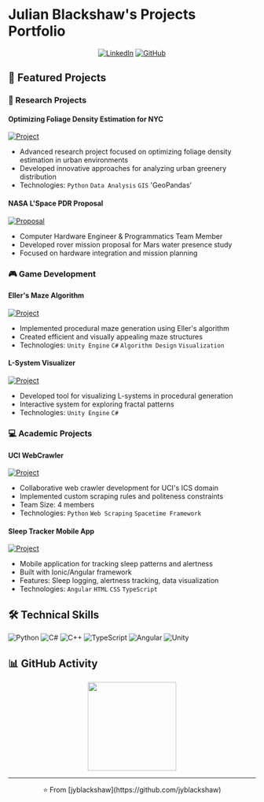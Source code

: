 # Julian Blackshaw's Projects Portfolio

<div align="center">

[![LinkedIn](https://img.shields.io/badge/LinkedIn-0077B5?style=for-the-badge&logo=linkedin&logoColor=white)](https:://linkedin.com/in/julian-blackshaw-466495211)
[![GitHub](https://img.shields.io/badge/GitHub-100000?style=for-the-badge&logo=github&logoColor=white)](https://github.com/jyblackshaw)

</div>

## 🚀 Featured Projects

### 🔬 Research Projects
#### Optimizing Foliage Density Estimation for NYC
[![Project](https://img.shields.io/badge/View_Project-FF4470?style=for-the-badge)](https://github.com/jyblackshaw/Optimizing-Foliage-Density-Estimation-for-NYC-)
- Advanced research project focused on optimizing foliage density estimation in urban environments
- Developed innovative approaches for analyzing urban greenery distribution
- Technologies: `Python` `Data Analysis` `GIS` 'GeoPandas'

#### NASA L'Space PDR Proposal
[![Proposal](https://img.shields.io/badge/View_Proposal-FF4470?style=for-the-badge)](https://docs.google.com/document/d/15bmLl8pCfGfXXZ5I0xZVvGx611Hoqt36/edit)
- Computer Hardware Engineer & Programmatics Team Member
- Developed rover mission proposal for Mars water presence study
- Focused on hardware integration and mission planning

### 🎮 Game Development
#### Eller's Maze Algorithm
[![Project](https://img.shields.io/badge/View_Project-FF4470?style=for-the-badge)](https://github.com/jyblackshaw/Ellers-Maze-Algorithm)
- Implemented procedural maze generation using Eller's algorithm
- Created efficient and visually appealing maze structures
- Technologies: `Unity Engine` `C#` `Algorithm Design` `Visualization`

#### L-System Visualizer
[![Project](https://img.shields.io/badge/View_Project-FF4470?style=for-the-badge)](https://github.com/jyblackshaw/L-Systems-Visualizer)
- Developed tool for visualizing L-systems in procedural generation
- Interactive system for exploring fractal patterns
- Technologies: `Unity Engine` `C#`

### 💻 Academic Projects
#### UCI WebCrawler
[![Project](https://img.shields.io/badge/View_Project-FF4470?style=for-the-badge)](https://github.com/juneyk1/spacetime-crawler4py)
- Collaborative web crawler development for UCI's ICS domain
- Implemented custom scraping rules and politeness constraints
- Team Size: 4 members
- Technologies: `Python` `Web Scraping` `Spacetime Framework`

#### Sleep Tracker Mobile App
[![Project](https://img.shields.io/badge/View_Project-FF4470?style=for-the-badge)](https://github.com/jyblackshaw/SleepTrackerApp)
- Mobile application for tracking sleep patterns and alertness
- Built with Ionic/Angular framework
- Features: Sleep logging, alertness tracking, data visualization
- Technologies: `Angular` `HTML` `CSS` `TypeScript`

## 🛠️ Technical Skills
![Python](https://img.shields.io/badge/Python-3776AB?style=for-the-badge&logo=python&logoColor=white)
![C#](https://img.shields.io/badge/C%23-239120?style=for-the-badge&logo=c-sharp&logoColor=white)
![C++](https://img.shields.io/badge/C++-00599C?style=for-the-badge&logo=cplusplus&logoColor=white)
![TypeScript](https://img.shields.io/badge/TypeScript-007ACC?style=for-the-badge&logo=typescript&logoColor=white)
![Angular](https://img.shields.io/badge/Angular-DD0031?style=for-the-badge&logo=angular&logoColor=white)
![Unity](https://img.shields.io/badge/Unity-000000?style=for-the-badge&logo=unity&logoColor=white)

## 📊 GitHub Activity
<div align="center">
  <img height="180em" src="https://github-readme-stats.vercel.app/api/top-langs/?username=jyblackshaw&layout=compact&langs_count=7&theme=dark"/>
</div>

---
<div align="center">
⭐️ From [jyblackshaw](https://github.com/jyblackshaw)
</div>
